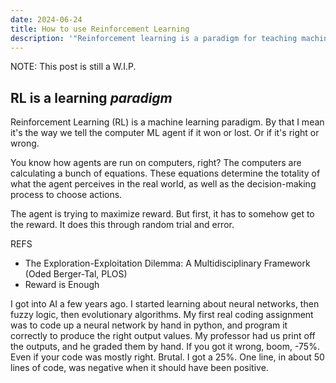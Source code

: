 ```yaml
---
date: 2024-06-24
title: How to use Reinforcement Learning
description: '"Reinforcement learning is a paradigm for teaching machine learning models the right answers through trial and error, where they are only rewarded upon successful completion of a game, not at any previous step. It requires lots of computer, but finds fascinating solutions."'
---
```


NOTE: This post is still a W.I.P.

## RL is a learning *paradigm*
Reinforcement Learning (RL) is a machine learning paradigm. By that I mean it's the way we tell the computer ML agent if it won or lost. Or if it's right or wrong. 

You know how agents are run on computers, right? The computers are calculating a bunch of equations. These equations determine the totality of what the agent perceives in the real world, as well as the decision-making process to choose actions.

The agent is trying to maximize reward. But first, it has to somehow get to the reward. It does this through random trial and error.



REFS
- The Exploration-Exploitation Dilemma: A Multidisciplinary Framework (Oded Berger-Tal, PLOS)
- Reward is Enough

I got into AI a few years ago. I started learning about neural networks, then fuzzy logic, then evolutionary algorithms. My first real coding assignment was to code up a neural network by hand in python, and program it correctly to produce the right output values. My professor had us print off the outputs, and he graded them by hand. If you got it wrong, boom, -75%. Even if your code was mostly right. Brutal. I got a 25%. One line, in about 50 lines of code, was negative when it should have been positive.

